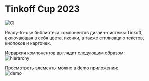 # Tinkoff Cup 2023
[![CI](https://github.com/iartr/TinkoffCup/actions/workflows/ci.yml/badge.svg)](https://github.com/iartr/TinkoffCup/actions/workflows/ci.yml)
     
Ready-to-use библиотека компонентов дизайн-системы Tinkoff, включающая в себя цвета, иконки, а также стилизацию текстов, кнопоков и карточек.     
       
Иерархия компонентов выглядит следующим образом:     
![hierarchy](https://sun9-33.userapi.com/impg/HkH2rLV6IAK3TFbrzTS5gggqBUKpB0cHjhHWrQ/znlwkskb5Vk.jpg?size=1166x215&quality=96&sign=4972d7ab9d29001e9dda3ad507b33abb&type=album)
           
Просмотреть элементы можно в demo приложении:    
![demo](https://sun9-76.userapi.com/impg/Gbk5ck-kHDNrXVqh16-5KBVzFOAeGrBi1-H7pw/VZYNrbVYsR4.jpg?size=997x2160&quality=95&sign=26c0027cb874dc9da7bd8bb052e80a44&type=album)